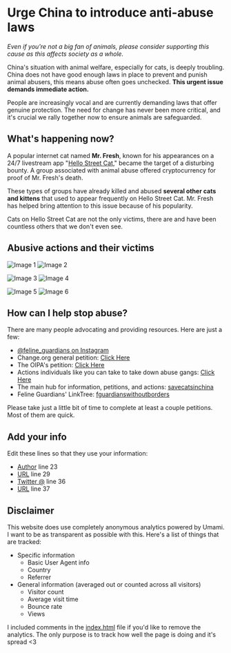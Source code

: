 # Urge China to introduce anti-abuse laws

_Even if you're not a big fan of animals, please consider supporting this cause as this affects society as a whole._

China's situation with animal welfare, especially for cats, is deeply troubling. China does not have good enough laws in place to prevent and punish animal abusers, this means abuse often goes unchecked. **This urgent issue demands immediate action.**

People are increasingly vocal and are currently demanding laws that offer genuine protection. The need for change has never been more critical, and it's crucial we rally together now to ensure animals are safeguarded.

## What's happening now?

A popular internet cat named **Mr. Fresh**, known for his appearances on a 24/7 livestream app "[Hello Street Cat](https://streetcat.wiki/)," became the target of a disturbing bounty. A group associated with animal abuse offered cryptocurrency for proof of Mr. Fresh's death.

These types of groups have already killed and abused **several other cats and kittens** that used to appear frequently on Hello Street Cat. Mr. Fresh has helped bring attention to this issue because of his popularity.

Cats on Hello Street Cat are not the only victims, there are and have been countless others that we don't even see.

## Abusive actions and their victims

![Image 1](images/IMG_2462.jpeg) ![Image 2](images/IMG_2463.jpeg)

![Image 3](images/IMG_2464.jpeg) ![Image 4](images/IMG_2465.jpeg)

![Image 5](images/IMG_2466.jpeg) ![Image 6](images/IMG_2467.jpeg)

## How can I help stop abuse?

There are many people advocating and providing resources. Here are just a few:

- [@feline_guardians on Instagram](https://www.instagram.com/feline_guardians)
- Change.org general petition: [Click Here](https://www.change.org/p/urgent-call-to-put-a-stop-to-unprecedented-levels-of-cruelty-torture-to-animals-in-china)
- The OIPA's petition: [Click Here](https://www.oipa.org/international/cats-tortured-and-killed-online-china/)
- Actions individuals like you can take to take down abuse gangs: [Click Here](https://telegra.ph/Actionables-to-Take-Down-Cat-Abuse-Gang-09-20)
- The main hub for information, petitions, and actions: [savecatsinchina](https://sites.google.com/view/savecatsinchina/take-action)
- Feline Guardians' LinkTree: [fguardianswithoutborders](https://linktr.ee/fguardianswithoutborders)

Please take just a little bit of time to complete at least a couple petitions. Most of them are quick.

## Add your info

Edit these lines so that they use your information:
- [Author](index.html#23) line 23
- [URL](index.html#29) line 29
- [Twitter @](index.html#36) line 36
- [URL](index.html#37) line 37

## Disclaimer

This website does use completely anonymous analytics powered by Umami. I want to be as transparent as possible with this. Here's a list of things that are tracked:
- Specific information
  - Basic User Agent info
  - Country
  - Referrer
- General information (averaged out or counted across all visitors)
  - Visitor count
  - Average visit time
  - Bounce rate
  - Views

I included comments in the [index.html](index.html) file if you'd like to remove the analytics. The only purpose is to track how well the page is doing and it's spread <3
